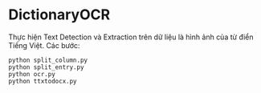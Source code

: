 # DictionaryOCR

Thực hiện Text Detection và Extraction trên dữ liệu là hình ảnh của từ điển Tiếng Việt.
Các bước:

```
python split_column.py
python split_entry.py
python ocr.py
python ttxtodocx.py
```
